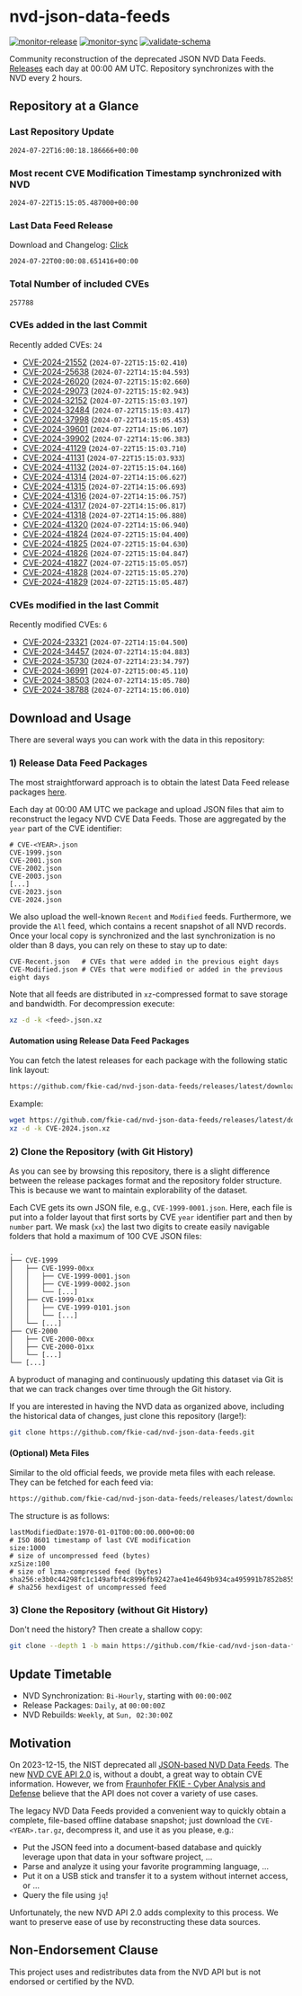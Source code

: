 # nvd-json-data-feeds

[![monitor-release](https://github.com/fkie-cad/nvd-json-data-feeds/actions/workflows/monitor_release.yml/badge.svg)](https://github.com/fkie-cad/nvd-json-data-feeds/actions/workflows/monitor_release.yml)
[![monitor-sync](https://github.com/fkie-cad/nvd-json-data-feeds/actions/workflows/monitor_sync.yml/badge.svg)](https://github.com/fkie-cad/nvd-json-data-feeds/actions/workflows/monitor_sync.yml)
[![validate-schema](https://github.com/fkie-cad/nvd-json-data-feeds/actions/workflows/validate_schema.yml/badge.svg)](https://github.com/fkie-cad/nvd-json-data-feeds/actions/workflows/validate_schema.yml)

Community reconstruction of the deprecated JSON NVD Data Feeds.
[Releases](https://github.com/fkie-cad/nvd-json-data-feeds/releases/latest) each day at 00:00 AM UTC.
Repository synchronizes with the NVD every 2 hours.

## Repository at a Glance

### Last Repository Update

```plain
2024-07-22T16:00:18.186666+00:00
```

### Most recent CVE Modification Timestamp synchronized with NVD

```plain
2024-07-22T15:15:05.487000+00:00
```

### Last Data Feed Release

Download and Changelog: [Click](https://github.com/fkie-cad/nvd-json-data-feeds/releases/latest)

```plain
2024-07-22T00:00:08.651416+00:00
```

### Total Number of included CVEs

```plain
257788
```

### CVEs added in the last Commit

Recently added CVEs: `24`

- [CVE-2024-21552](CVE-2024/CVE-2024-215xx/CVE-2024-21552.json) (`2024-07-22T15:15:02.410`)
- [CVE-2024-25638](CVE-2024/CVE-2024-256xx/CVE-2024-25638.json) (`2024-07-22T14:15:04.593`)
- [CVE-2024-26020](CVE-2024/CVE-2024-260xx/CVE-2024-26020.json) (`2024-07-22T15:15:02.660`)
- [CVE-2024-29073](CVE-2024/CVE-2024-290xx/CVE-2024-29073.json) (`2024-07-22T15:15:02.943`)
- [CVE-2024-32152](CVE-2024/CVE-2024-321xx/CVE-2024-32152.json) (`2024-07-22T15:15:03.197`)
- [CVE-2024-32484](CVE-2024/CVE-2024-324xx/CVE-2024-32484.json) (`2024-07-22T15:15:03.417`)
- [CVE-2024-37998](CVE-2024/CVE-2024-379xx/CVE-2024-37998.json) (`2024-07-22T14:15:05.453`)
- [CVE-2024-39601](CVE-2024/CVE-2024-396xx/CVE-2024-39601.json) (`2024-07-22T14:15:06.107`)
- [CVE-2024-39902](CVE-2024/CVE-2024-399xx/CVE-2024-39902.json) (`2024-07-22T14:15:06.383`)
- [CVE-2024-41129](CVE-2024/CVE-2024-411xx/CVE-2024-41129.json) (`2024-07-22T15:15:03.710`)
- [CVE-2024-41131](CVE-2024/CVE-2024-411xx/CVE-2024-41131.json) (`2024-07-22T15:15:03.933`)
- [CVE-2024-41132](CVE-2024/CVE-2024-411xx/CVE-2024-41132.json) (`2024-07-22T15:15:04.160`)
- [CVE-2024-41314](CVE-2024/CVE-2024-413xx/CVE-2024-41314.json) (`2024-07-22T14:15:06.627`)
- [CVE-2024-41315](CVE-2024/CVE-2024-413xx/CVE-2024-41315.json) (`2024-07-22T14:15:06.693`)
- [CVE-2024-41316](CVE-2024/CVE-2024-413xx/CVE-2024-41316.json) (`2024-07-22T14:15:06.757`)
- [CVE-2024-41317](CVE-2024/CVE-2024-413xx/CVE-2024-41317.json) (`2024-07-22T14:15:06.817`)
- [CVE-2024-41318](CVE-2024/CVE-2024-413xx/CVE-2024-41318.json) (`2024-07-22T14:15:06.880`)
- [CVE-2024-41320](CVE-2024/CVE-2024-413xx/CVE-2024-41320.json) (`2024-07-22T14:15:06.940`)
- [CVE-2024-41824](CVE-2024/CVE-2024-418xx/CVE-2024-41824.json) (`2024-07-22T15:15:04.400`)
- [CVE-2024-41825](CVE-2024/CVE-2024-418xx/CVE-2024-41825.json) (`2024-07-22T15:15:04.630`)
- [CVE-2024-41826](CVE-2024/CVE-2024-418xx/CVE-2024-41826.json) (`2024-07-22T15:15:04.847`)
- [CVE-2024-41827](CVE-2024/CVE-2024-418xx/CVE-2024-41827.json) (`2024-07-22T15:15:05.057`)
- [CVE-2024-41828](CVE-2024/CVE-2024-418xx/CVE-2024-41828.json) (`2024-07-22T15:15:05.270`)
- [CVE-2024-41829](CVE-2024/CVE-2024-418xx/CVE-2024-41829.json) (`2024-07-22T15:15:05.487`)


### CVEs modified in the last Commit

Recently modified CVEs: `6`

- [CVE-2024-23321](CVE-2024/CVE-2024-233xx/CVE-2024-23321.json) (`2024-07-22T14:15:04.500`)
- [CVE-2024-34457](CVE-2024/CVE-2024-344xx/CVE-2024-34457.json) (`2024-07-22T14:15:04.883`)
- [CVE-2024-35730](CVE-2024/CVE-2024-357xx/CVE-2024-35730.json) (`2024-07-22T14:23:34.797`)
- [CVE-2024-36991](CVE-2024/CVE-2024-369xx/CVE-2024-36991.json) (`2024-07-22T15:00:45.110`)
- [CVE-2024-38503](CVE-2024/CVE-2024-385xx/CVE-2024-38503.json) (`2024-07-22T14:15:05.780`)
- [CVE-2024-38788](CVE-2024/CVE-2024-387xx/CVE-2024-38788.json) (`2024-07-22T14:15:06.010`)


## Download and Usage

There are several ways you can work with the data in this repository:

### 1) Release Data Feed Packages

The most straightforward approach is to obtain the latest Data Feed release packages [here](https://github.com/fkie-cad/nvd-json-data-feeds/releases/latest).

Each day at 00:00 AM UTC we package and upload JSON files that aim to reconstruct the legacy NVD CVE Data Feeds.
Those are aggregated by the `year` part of the CVE identifier:

```
# CVE-<YEAR>.json
CVE-1999.json
CVE-2001.json
CVE-2002.json
CVE-2003.json
[...]
CVE-2023.json
CVE-2024.json
```

We also upload the well-known `Recent` and `Modified` feeds.
Furthermore, we provide the `All` feed, which contains a recent snapshot of all NVD records.
Once your local copy is synchronized and the last synchronization is no older than 8 days, you can rely on these to stay up to date:

```plain
CVE-Recent.json   # CVEs that were added in the previous eight days
CVE-Modified.json # CVEs that were modified or added in the previous eight days
```

Note that all feeds are distributed in `xz`-compressed format to save storage and bandwidth.
For decompression execute:

```sh
xz -d -k <feed>.json.xz
```

#### Automation using Release Data Feed Packages

You can fetch the latest releases for each package with the following static link layout:

```sh
https://github.com/fkie-cad/nvd-json-data-feeds/releases/latest/download/CVE-<YEAR>.json.xz
```

Example:

```sh
wget https://github.com/fkie-cad/nvd-json-data-feeds/releases/latest/download/CVE-2024.json.xz
xz -d -k CVE-2024.json.xz
```

### 2) Clone the Repository (with Git History)

As you can see by browsing this repository, there is a slight difference between the release packages format and the repository folder structure.
This is because we want to maintain explorability of the dataset.

Each CVE gets its own JSON file, e.g., `CVE-1999-0001.json`.
Here, each file is put into a folder layout that first sorts by CVE `year` identifier part and then by `number` part.
We mask (`xx`) the last two digits to create easily navigable folders that hold a maximum of 100 CVE JSON files:

```plain
.
├── CVE-1999
│   ├── CVE-1999-00xx
│   │   ├── CVE-1999-0001.json
│   │   ├── CVE-1999-0002.json
│   │   └── [...]
│   ├── CVE-1999-01xx
│   │   ├── CVE-1999-0101.json
│   │   └── [...]
│   └── [...]
├── CVE-2000
│   ├── CVE-2000-00xx
│   ├── CVE-2000-01xx
│   └── [...]
└── [...]
```

A byproduct of managing and continuously updating this dataset via Git is that we can track changes over time through the Git history.

If you are interested in having the NVD data as organized above, including the historical data of changes, just clone this repository (large!):

```sh
git clone https://github.com/fkie-cad/nvd-json-data-feeds.git
```

#### (Optional) Meta Files

Similar to the old official feeds, we provide meta files with each release. They can be fetched for each feed via:

```sh
https://github.com/fkie-cad/nvd-json-data-feeds/releases/latest/download/CVE-<YEAR>.meta
```

The structure is as follows:

```plain
lastModifiedDate:1970-01-01T00:00:00.000+00:00                          # ISO 8601 timestamp of last CVE modification
size:1000                                                               # size of uncompressed feed (bytes)
xzSize:100                                                              # size of lzma-compressed feed (bytes)
sha256:e3b0c44298fc1c149afbf4c8996fb92427ae41e4649b934ca495991b7852b855 # sha256 hexdigest of uncompressed feed
```

### 3) Clone the Repository (without Git History)

Don't need the history? Then create a shallow copy:

```sh
git clone --depth 1 -b main https://github.com/fkie-cad/nvd-json-data-feeds.git
```


## Update Timetable

* NVD Synchronization: `Bi-Hourly`, starting with `00:00:00Z`
* Release Packages: `Daily`, at `00:00:00Z`
* NVD Rebuilds: `Weekly`, at `Sun, 02:30:00Z`


## Motivation

On 2023-12-15, the NIST deprecated all [JSON-based NVD Data Feeds](https://nvd.nist.gov/vuln/data-feeds#divRetirementBanner-1).
The new [NVD CVE API 2.0](https://nvd.nist.gov/developers/vulnerabilities) is, without a doubt, a great way to obtain CVE information.
However, we from [Fraunhofer FKIE - Cyber Analysis and Defense](https://www.fkie.fraunhofer.de/en/departments/cad.html) believe that the API does not cover a variety of use cases.

The legacy NVD Data Feeds provided a convenient way to quickly obtain a complete, file-based offline database snapshot; just download the `CVE-<YEAR>.tar.gz`, decompress it, and use it as you please, e.g.:

- Put the JSON feed into a document-based database and quickly leverage upon that data in your software project, ...
- Parse and analyze it using your favorite programming language, ...
- Put it on a USB stick and transfer it to a system without internet access, or ...
- Query the file using `jq`!

Unfortunately, the new NVD API 2.0 adds complexity to this process.
We want to preserve ease of use by reconstructing these data sources.

## Non-Endorsement Clause

This project uses and redistributes data from the NVD API but is not endorsed or certified by the NVD.
